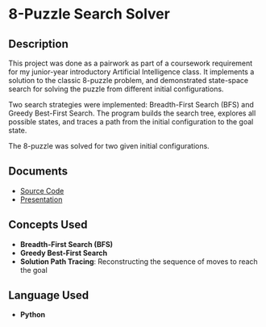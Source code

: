 <h1>8-Puzzle Search Solver</h1>

<h2>Description</h2>

This project was done as a pairwork as part of a coursework requirement for my junior-year introductory Artificial Intelligence class. It implements a solution to the classic 8-puzzle problem, and demonstrated state-space search for solving the puzzle from different initial configurations.

Two search strategies were implemented: Breadth-First Search (BFS) and Greedy Best-First Search. The program builds the search tree, explores all possible states, and traces a path from the initial configuration to the goal state.

The 8-puzzle was solved for two given initial configurations.
<br/>

<h2>Documents</h2>

- [Source Code](https://github.com/andreazialcita/Introduction-to-AI/blob/main/%5BCSCI_111%5D_Solving_an_8_Puzzle_Problem.ipynb)
- [Presentation](https://github.com/andreazialcita/Introduction-to-AI/blob/main/%5BCSCI%20111%5D%20Final%20Project%20Presentation.pdf)

<h2>Concepts Used</h2>

- <b>Breadth-First Search (BFS)</b>
- <b>Greedy Best-First Search</b>
- <b>Solution Path Tracing</b>: Reconstructing the sequence of moves to reach the goal  

<h2>Language Used</h2>

- <b>Python</b>
